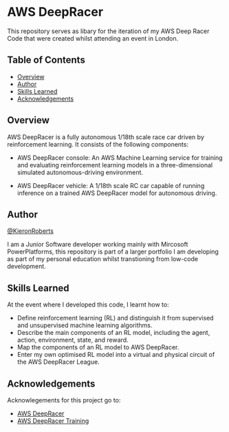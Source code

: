 # AWS DeepRacer

This repository serves as libary for the iteration of my AWS Deep Racer Code that were created whilst attending an event in London.

## Table of Contents

- [Overview](#overview)
- [Author](#author)
- [Skills Learned](#skills-learned)
- [Acknowledgements](#acknowledgements)

## Overview

AWS DeepRacer is a fully autonomous 1/18th scale race car driven by reinforcement learning. It consists of the following components:

- AWS DeepRacer console: An AWS Machine Learning service for training and evaluating reinforcement learning models in a three-dimensional simulated autonomous-driving environment.

- AWS DeepRacer vehicle: A 1/18th scale RC car capable of running inference on a trained AWS DeepRacer model for autonomous driving.

## Author

[@KieronRoberts](https://github.com/KieronRoberts)

I am a Junior Software developer working mainly with Mircosoft PowerPlatforms, this repository is part of a larger portfolio I am developing as part of my personal education whilst transtioning from low-code development.

## Skills Learned

At the event where I developed this code, I learnt how to:

- Define reinforcement learning (RL) and distinguish it from supervised and unsupervised machine learning algorithms.
- Describe the main components of an RL model, including the agent, action, environment, state, and reward.
- Map the components of an RL model to AWS DeepRacer.
- Enter my own optimised RL model into a virtual and physical circuit of the AWS DeepRacer League.

## Acknowledgements

Acknowlegements for this project go to:
 - [AWS DeepRacer](https://aws.amazon.com/deepracer/)
 - [AWS DeepRacer Training](https://explore.skillbuilder.aws/learn/course/external/view/elearning/87/aws-deepracer-driven-by-reinforcement-learning)
